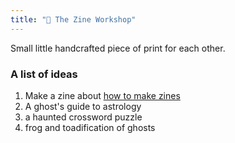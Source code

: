 ```yaml
---
title: "🎨 The Zine Workshop"
---
```

Small little handcrafted piece of print for each other.


### A list of ideas 
1. Make a zine about [how to make zines](notes/zine/how2zine.md)
2. A ghost's guide to astrology
3. a haunted crossword puzzle
4. frog and toadification of ghosts
